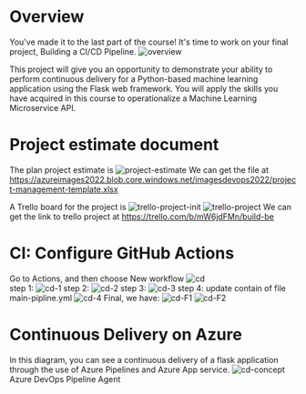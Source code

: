 # Overview
You've made it to the last part of the course! It's time to work on your final project, Building a CI/CD Pipeline.
![overview](https://azureimages2022.blob.core.windows.net/imagesdevops2022/agile-project-management.png)

This project will give you an opportunity to demonstrate your ability to perform continuous delivery for a Python-based machine learning application using the Flask web framework. You will apply the skills you have acquired in this course to operationalize a Machine Learning Microservice API.

# Project estimate document
The plan project estimate is
![project-estimate](https://azureimages2022.blob.core.windows.net/imagesdevops2022/project_estimate.png)
We can get the file at https://azureimages2022.blob.core.windows.net/imagesdevops2022/project-management-template.xlsx

A Trello board for the project is
![trello-project-init](https://azureimages2022.blob.core.windows.net/imagesdevops2022/trello_project_init.png)
![trello-project](https://azureimages2022.blob.core.windows.net/imagesdevops2022/trello_project.png)
We can get the link to trello project at https://trello.com/b/mW6jdFMn/build-be

# CI: Configure GitHub Actions
Go to Actions, and then choose New workflow
![cd](https://azureimages2022.blob.core.windows.net/imagesdevops2022/CI_0.png)    
step 1:
![cd-1](https://azureimages2022.blob.core.windows.net/imagesdevops2022/CI_1.png)
step 2:
![cd-2](https://azureimages2022.blob.core.windows.net/imagesdevops2022/CI_2.png)
step 3:
![cd-3](https://azureimages2022.blob.core.windows.net/imagesdevops2022/CI_3.png)
step 4: update contain of file main-pipline.yml
![cd-4](https://azureimages2022.blob.core.windows.net/imagesdevops2022/CI_4.png)
Final, we have:
![cd-F1](https://azureimages2022.blob.core.windows.net/imagesdevops2022/CI_F1.png)
![cd-F2](https://azureimages2022.blob.core.windows.net/imagesdevops2022/CI_F2.png)

# Continuous Delivery on Azure
In this diagram, you can see a continuous delivery of a flask application through the use of Azure Pipelines and Azure App service.
![cd-concept](https://azureimages2022.blob.core.windows.net/imagesdevops2022/CD_concept.png)
Azure DevOps Pipeline Agent

